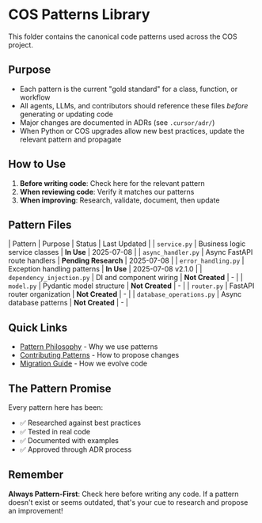 # COS Patterns Library

This folder contains the canonical code patterns used across the COS project.

## Purpose
- Each pattern is the current "gold standard" for a class, function, or workflow
- All agents, LLMs, and contributors should reference these files *before* generating or updating code
- Major changes are documented in ADRs (see `.cursor/adr/`)
- When Python or COS upgrades allow new best practices, update the relevant pattern and propagate

## How to Use
1. **Before writing code**: Check here for the relevant pattern
2. **When reviewing code**: Verify it matches our patterns
3. **When improving**: Research, validate, document, then update

## Pattern Files

| Pattern | Purpose | Status | Last Updated |
| `service.py` | Business logic service classes | **In Use** | 2025-07-08 |
| `async_handler.py` | Async FastAPI route handlers | **Pending Research** | 2025-07-08 |
| `error_handling.py` | Exception handling patterns | **In Use** | 2025-07-08 v2.1.0 |
| `dependency_injection.py` | DI and component wiring | **Not Created** | - |
| `model.py` | Pydantic model structure | **Not Created** | - |
| `router.py` | FastAPI router organization | **Not Created** | - |
| `database_operations.py` | Async database patterns | **Not Created** | - |

## Quick Links
- [Pattern Philosophy](./COS_PATTERNS_PHILOSOPHY.md) - Why we use patterns
- [Contributing Patterns](../../../.cursor/adr/) - How to propose changes
- [Migration Guide](../../../.cursor/adr/ADR-001-strangler-refactor-strategy.md) - How we evolve code

## The Pattern Promise
Every pattern here has been:
- ✅ Researched against best practices
- ✅ Tested in real code
- ✅ Documented with examples
- ✅ Approved through ADR process

## Remember
**Always Pattern-First**: Check here before writing any code. If a pattern doesn't exist or seems outdated, that's your cue to research and propose an improvement!
